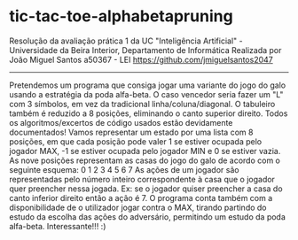 # tic-tac-toe-alphabetapruning


Resolução da avaliação prática 1 da UC "Inteligência Artificial" - Universidade da Beira Interior, Departamento de Informática
Realizada por João Miguel Santos a50367 - LEI
https://github.com/jmiguelsantos2047

-----------------------------------------------------------------------------------------------------------------------------

Pretendemos um programa que consiga jogar uma variante do jogo do galo usando a estratégia
da poda alfa-beta. O caso vencedor seria fazer um "L" com 3 símbolos, em vez da tradicional linha/coluna/diagonal.
O tabuleiro também é reduzido a 8 posições, eliminando o canto superior direito.
Todos os algoritmos/excertos de código usados estão devidamente documentados!
Vamos representar um estado por uma lista com 8 posições, em que cada
posição pode valer 1 se estiver ocupada pelo jogador MAX, -1 se estiver
ocupada pelo jogador MIN e 0 se estiver vazia.
As nove posições representam as casas do jogo do galo de acordo com o
seguinte esquema:
0 1
2 3 4
5 6 7
As ações de um jogador são representadas pelo número inteiro correspondente
à casa que o jogador quer preencher nessa jogada. Ex: se o jogador
quiser preencher a casa do canto inferior direito então a ação é 7.
O programa conta também com a disponibilidade de o utilizador jogar contra o MAX, tirando partindo
do estudo da escolha das ações do adversário, permitindo um estudo da poda alfa-beta. Interessante!!! :)
